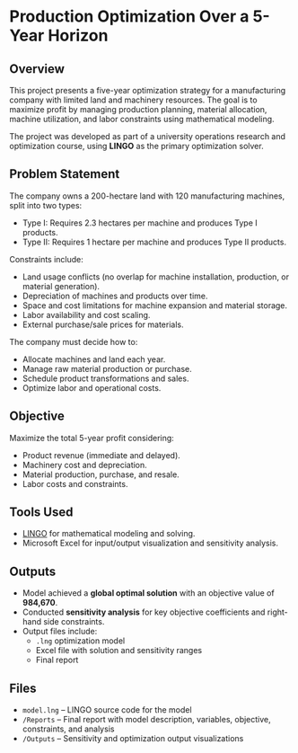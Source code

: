 # Production Optimization Over a 5-Year Horizon

## Overview

This project presents a five-year optimization strategy for a manufacturing company with limited land and machinery resources. The goal is to maximize profit by managing production planning, material allocation, machine utilization, and labor constraints using mathematical modeling.

The project was developed as part of a university operations research and optimization course, using **LINGO** as the primary optimization solver.

## Problem Statement

The company owns a 200-hectare land with 120 manufacturing machines, split into two types:
- Type I: Requires 2.3 hectares per machine and produces Type I products.
- Type II: Requires 1 hectare per machine and produces Type II products.

Constraints include:
- Land usage conflicts (no overlap for machine installation, production, or material generation).
- Depreciation of machines and products over time.
- Space and cost limitations for machine expansion and material storage.
- Labor availability and cost scaling.
- External purchase/sale prices for materials.

The company must decide how to:
- Allocate machines and land each year.
- Manage raw material production or purchase.
- Schedule product transformations and sales.
- Optimize labor and operational costs.

## Objective

Maximize the total 5-year profit considering:
- Product revenue (immediate and delayed).
- Machinery cost and depreciation.
- Material production, purchase, and resale.
- Labor costs and constraints.

## Tools Used

- [LINGO](https://www.lindo.com/) for mathematical modeling and solving.
- Microsoft Excel for input/output visualization and sensitivity analysis.

## Outputs

- Model achieved a **global optimal solution** with an objective value of **984,670**.
- Conducted **sensitivity analysis** for key objective coefficients and right-hand side constraints.
- Output files include:
  - `.lng` optimization model
  - Excel file with solution and sensitivity ranges
  - Final report

## Files

- `model.lng` – LINGO source code for the model
- `/Reports` – Final report with model description, variables, objective, constraints, and analysis
- `/Outputs` – Sensitivity and optimization output visualizations
